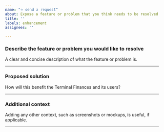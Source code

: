```yaml
---
name: "⭐ send a request"
about: Expose a feature or problem that you think needs to be resolved
title: ''
labels: enhancement
assignees: ''

---
```


### Describe the feature or problem you would like to resolve

A clear and concise description of what the feature or problem is.

---

### Proposed solution

How will this benefit the Terminal Finances and its users?

---

### Additional context

Adding any other context, such as screenshots or mockups, is useful, if applicable.

---
